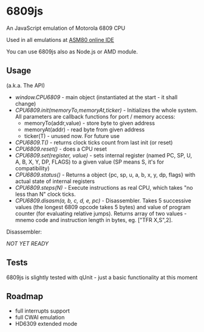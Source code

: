 6809js
======

An JavaScript emulation of Motorola 6809 CPU

Used in all emulations at [ASM80 online IDE](http://www.asm80.com)

You can use 6809js also as Node.js or AMD module.

Usage
-----

(a.k.a. The API)

- *window.CPU6809* - main object (instantiated at the start - it shall change)
- *CPU6809.init(memoryTo,memoryAt,ticker)* - Initializes the whole system. All parameters are callback functions for port / memory access:
	- memoryTo(addr,value) - store byte to given address
	- memoryAt(addr) - read byte from given address
	- ticker(T) - unused now. For future use
- *CPU6809.T()* - returns clock ticks count from last init (or reset)
- *CPU6809.reset()* - does a CPU reset
- *CPU6809.set(register, value)* - sets internal register (named PC, SP, U, A, B, X, Y, DP, FLAGS) to a given value (SP means S, it's for compatibility)
- *CPU6809.status()* - Returns a object {pc, sp, u, a, b, x, y, dp, flags} with actual state of internal registers
- *CPU6809.steps(N)* - Execute instructions as real CPU, which takes "no less than N" clock ticks.
- *CPU6809.disasm(a, b, c, d, e, pc)* - Disassembler. Takes 5 successive values (the longest 6809 opcode takes 5 bytes) and value of program counter (for evaluating relative jumps). Returns array of two values - mnemo code and instruction length in bytes, eg. ["TFR X,S",2].

Disassembler:

*NOT YET READY*

Tests
-----

6809js is slightly tested with qUnit - just a basic functionality at this moment

Roadmap
-------

- full interrupts support
- full CWAI emulation
- HD6309 extended mode